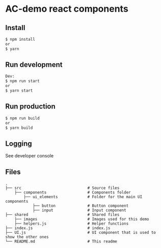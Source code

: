 # AC-demo react components

## Install

```sh
$ npm install
or
$ yarn
```

## Run development

```sh
Dev:
$ npm run start
or
$ yarn start
```

## Run production

```sh
$ npm run build
or
$ yarn build
```

## Logging

See developer console

## Files

    .
    ├── src                             # Source files
        ├── components                  # Components folder
            ├── ui_elements             # Folder for the main UI components
                ├── button              # Button component
                ├── input               # Input component
    ├── shared                          # Shared files
        ├── images                      # Images used for this demo
        ├── helpers.js                  # Helper functions
    ├── index.js                        # index.js
    ├── UI.js                           # UI component that is used to show the other ones
    └── README.md                       # This readme
